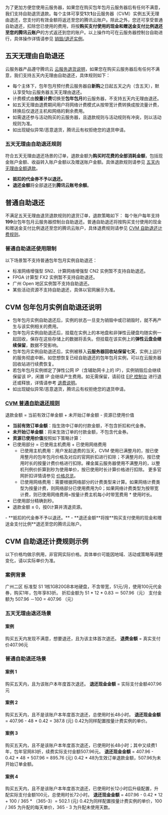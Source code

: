 为了更加方便您使用云服务器，如果您在购买包年包月云服务器后有任何不满意，我们支持自助退货退款。每个主体可享受**1**次**1**台云服务器（CVM）实例五天无理由退还，您支付的有效金额将返还至您的腾讯云账户。除此之外，您还可享受普通自助退还，扣除您已使用的费用，将按**购买支付使用的现金和赠送金支付比例退还至您的腾讯云账户**的方式返还到您的账户。以上操作均可在云服务器控制台自助进行，具体操作详情请参见 [销毁/退还实例](https://cloud.tencent.com/document/product/213/4930)。

## 五天无理由自助退还
云服务器产品遵守腾讯云 [云服务退货说明](https://cloud.tencent.com/document/product/555/7440)，如果您在购买云服务器后有任何不满意，我们支持五天内无理由自助退还，具体规则如下：
- 每个主体下，包年包月预付费云服务器自**新购**之日起五天之内（含五天），默认享受**1**台云服务器五天无理由退还。
- 计费模式由**按量计费**切换至**包年包月**的云服务器，不支持五天内无理由退还。
- 如五天无理由退费期间用户将网络计费模式从按带宽计费转换成按流量计费，转换后仅退还主机和网络的剩余费用。
- 如需退还参与活动购买的云服务器，且退款规则与活动规则有冲突，则以活动规则为准。
- 如出现疑似异常/恶意退货，腾讯云有权拒绝您的退货申请。

### 五天无理由自助退还规则

符合五天无理由退还场景的订单，退款金额为**购买时花费的全部消耗金额**，包括现金账户金额、收益转入账户金额以及赠送账户金额。具体退款规则请参见 [五天内无理由全额退款](https://cloud.tencent.com/document/product/555/7440#.E4.BA.94.E5.A4.A9.E5.86.85.E6.97.A0.E7.90.86.E7.94.B1.E5.85.A8.E9.A2.9D.E9.80.80.E6.AC.BE)。
<dx-alert infotype="notice" title="">
- **抵扣的代金券不予以退还。**
- **退还金额**将全部退还到**腾讯云账号余额**。
</dx-alert>



## 普通自助退还

不满足五天无理由退货退款规则的退货订单，退款策略如下：
每个账户每年支持**199**台包年包月云服务器控制台自助退还。普通自助退还将按购买支付使用的现金和赠送金支付比例退还至您的腾讯云账户，具体退费规则请参见 [CVM 自助退还计费规则](#jump)。

### 普通自助退还使用限制

以下场景暂不支持普通包年包月实例自助退还：
- 标准网络增强型 SN2、计算网络增强型 CN2 实例暂不支持自助退还。
- FPGA 计算型 FX2 实例暂不支持自助退还。
- 广州 Open 地区实例暂不支持自助退还。
- 某些活动资源不支持自助退还，具体以官网展示为准。

## CVM 包年包月实例自助退还说明

- 包年包月实例自助退还后，实例的状态一旦变为销毁中或已销毁时，就不再产生与该实例相关的费用。
- 包年包月实例自助退还后，挂载在实例上的本地盘和非弹性云硬盘均随实例一起回收，保存在这些存储上的数据将丢失。但挂载在该实例上的**弹性云盘会继续保留**，数据不受影响。
- 包年包月实例自助退还后，实例被移入**云服务器回收站保留七天**，实例上运行的服务彻底中断。如您想恢复已经自助退还的包年包月实例，可以在云服务器回收站进行续费恢复。
- 若包年包月实例绑定了弹性公网 IP（含辅助网卡上的 IP），实例销毁后会继续保留该 IP，闲置 IP 会继续产生费用。如无需保留，请前往 [EIP 控制台](https://console.cloud.tencent.com/cvm/eip) 进行退还或释放，详情请参考 [退费说明](https://cloud.tencent.com/document/product/1199/44366)。
- 如出现疑似异常/恶意退货，腾讯云有权拒绝您的退货申请。

### [CVM 普通自助退还规则](id:jump)

退款金额 = 当前有效订单金额 + 未开始订单金额 - 资源已使用价值
- **当前有效订单金额**：指生效中订单的付款金额，不包含折扣和代金券。
- **未开始订单金额**：将来生效订单的付款金额，不包含代金券。
- **资源已使用价值**按照如下策略计算：
 - 已使用部分 = 已使用主机费用 + 已使用网络费用
     - 已使用主机费用：用户发起退费的当天，CVM 使用已满整月的，按已使用整月的包年包月价格及对应的官网折扣进行扣除；不满整月的，按已使用时长的按量计费价格进行扣除。裸金属云服务器使用不满整月的，以整机刊例价折算到秒为使用单价，按已使用时长计算价格进行扣除。
     更多官网折扣详情请参见 [价格总览](https://cloud.tencent.com/document/product/213/2176)。
     - 已使用网络费用：需要根据网络部分的计费类型来计算。如果网络计费类型为按量计费，则网络部分已使用费用为0；如果网络计费类型为按带宽计费，则已使用网络费用=按量计费主机每小时带宽费用 \* 使用时长。
 - 已使用部分精确到秒。
- 退款金额 ≤ 0，按0计算并清退资源。

<dx-alert infotype="notice" title="">
 - **抵扣的代金券不予以退还。**
 - **退还金额**将按**购买支付使用的现金和赠送金支付比例**退还至您的腾讯云账户。
</dx-alert>



## CVM 自助退还计费规则示例

<dx-alert infotype="notice" title="">
以下价格均做示例用，非官网实际价格。具体单价可能因地域、活动或策略等调整变化，请以实际单价为准。
</dx-alert>

### 案例背景

广州二区 标准型 S1 1核1GB20GB本地硬盘，不含带宽，51元/月，使用100元代金券，购买1年，包年享83折。
折扣金额为 51 \* 12 \* 0.83 ＝ 507.96（元）
支付金额为  507.96 －100 = 407.96 （元）

### 五天无理由退还场景

#### 案例

购买五天内发现不满意，想要退还，且为该主体首次退还。
**退费金额** = 真实支付价407.96元

### 普通自助退还场景

#### 案例 1

购买五天内，且为该账户本年度首次退还。
**退还现金金额** = 实际支付金额407.96元

#### 案例 2

购买五天内，且不是该账户本年度首次退还，总使用时长48小时。
**退还现金金额** = 407.96 - 48 \* 0.42 = 387.8 (元)
<dx-alert infotype="explain" title="">
0.42为同样配置按量计费实例的单价。
</dx-alert>



#### 案例 3

购买五天内，且不是该账户本年度首次退还，已使用时长48小时；其中又续费1年，包年官网83折，续费实际支付金额507.96元。
**退还现金金额** = 407.96 - 0.42 \* 48 + 507.96 = 895.76 (元)
<dx-alert infotype="explain" title="">
 0.42 \* 48为生效订单退款金额，507.96为未开始订单金额。
</dx-alert>



#### 案例 4

购买五天内，且不是该账户本年度首次退还，已使用时长12小时后升级配置，升配实际支付金额100元，总使用时长72小时。
**退还现金金额** = 407.96 - 0.42 \* 12 + 100 / 365 \* （365-3）= 502.1 (元)
<dx-alert infotype="explain" title="">
 0.42为同样配置按量计费实例的单价，100 / 365 为升配的每天单价，365 - 3 为升配未使用天数。
</dx-alert>


